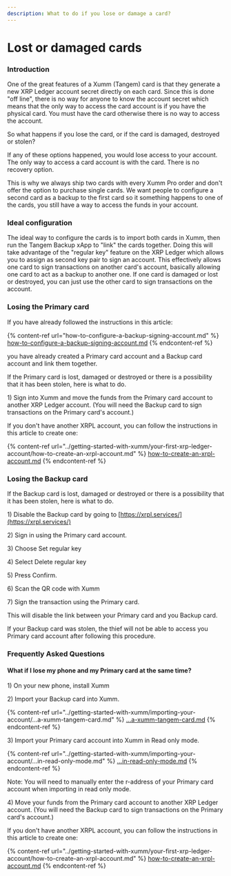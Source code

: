 ```yaml
---
description: What to do if you lose or damage a card?
---
```


# Lost or damaged cards

### Introduction

One of the great features of a Xumm (Tangem) card is that they generate a new XRP Ledger account secret directly on each card. Since this is done "off line", there is no way for anyone to know the account secret which means that the only way to access the card account is if you have the physical card. You must have the card otherwise there is no way to access the account.

So what happens if you lose the card, or if the card is damaged, destroyed or stolen?

If any of these options happened, you would lose access to your account. The only way to access a card account is with the card. There is no recovery option.

This is why we always ship two cards with every Xumm Pro order and don't offer the option to purchase single cards. We want people to configure a second card as a backup to the first card so it something happens to one of the cards, you still have a way to access the funds in your account.

### Ideal configuration

The ideal way to configure the cards is to import both cards in Xumm, then run the Tangem Backup xApp to "link" the cards together. Doing this will take advantage of the "regular key" feature on the XRP Ledger which allows you to assign as second key pair to sign an account. This effectively allows one card to sign transactions on another card's account, basically allowing one card to act as a backup to another one. If one card is damaged or lost or destroyed, you can just use the other card to sign transactions on the account.&#x20;

### Losing the Primary card

If you have already followed the instructions in this article:

{% content-ref url="how-to-configure-a-backup-signing-account.md" %}
[how-to-configure-a-backup-signing-account.md](how-to-configure-a-backup-signing-account.md)
{% endcontent-ref %}

you have already created a Primary card account and a Backup card account and link them together.

If the Primary card is lost, damaged or destroyed or there is a possibility that it has been stolen,  here is what to do.

1\) Sign into Xumm and move the funds from the Primary card account to another XRP Ledger account. (You will need the Backup card to sign transactions on the Primary card's account.)

If you don't have another XRPL account, you can follow the instructions in this article to create one:

{% content-ref url="../getting-started-with-xumm/your-first-xrp-ledger-account/how-to-create-an-xrpl-account.md" %}
[how-to-create-an-xrpl-account.md](../getting-started-with-xumm/your-first-xrp-ledger-account/how-to-create-an-xrpl-account.md)
{% endcontent-ref %}

### Losing the Backup card

If the Backup card is lost, damaged or destroyed or there is a possibility that it has been stolen,  here is what to do.

1\) Disable the Backup card by going to [https://xrpl.services/](https://xrpl.services/)

2\) Sign in using the Primary card account.

3\) Choose Set regular key

4\) Select Delete regular key

5\) Press Confirm.

6\) Scan the QR code with Xumm

7\) Sign the transaction using the Primary card.

This will disable the link between your Primary card and you Backup card.

If your Backup card was stolen, the thief will not be able to access you Primary card account after following this procedure.

### Frequently Asked Questions

#### What if I lose my phone and my Primary card at the same time?

1\) On your new phone, install Xumm

2\) Import your Backup card into Xumm.

{% content-ref url="../getting-started-with-xumm/importing-your-account/...a-xumm-tangem-card.md" %}
[...a-xumm-tangem-card.md](../getting-started-with-xumm/importing-your-account/...a-xumm-tangem-card.md)
{% endcontent-ref %}

3\) Import your Primary card account into Xumm in Read only mode.

{% content-ref url="../getting-started-with-xumm/importing-your-account/...in-read-only-mode.md" %}
[...in-read-only-mode.md](../getting-started-with-xumm/importing-your-account/...in-read-only-mode.md)
{% endcontent-ref %}

Note: You will need to manually enter the r-address of your Primary card account when importing in read only mode.

4\) Move your funds from the Primary card account to another XRP Ledger account. (You will need the Backup card to sign transactions on the Primary card's account.)

If you don't have another XRPL account, you can follow the instructions in this article to create one:

{% content-ref url="../getting-started-with-xumm/your-first-xrp-ledger-account/how-to-create-an-xrpl-account.md" %}
[how-to-create-an-xrpl-account.md](../getting-started-with-xumm/your-first-xrp-ledger-account/how-to-create-an-xrpl-account.md)
{% endcontent-ref %}

